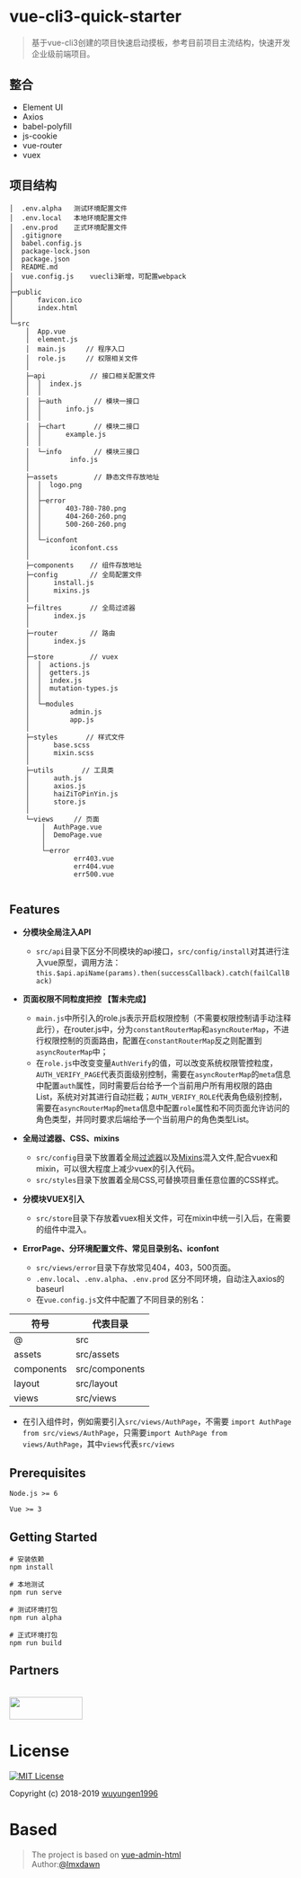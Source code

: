 # vue-cli3-quick-starter

> 基于vue-cli3创建的项目快速启动摸板，参考目前项目主流结构，快速开发企业级前端项目。

## 整合
- Element UI
- Axios
- babel-polyfill
- js-cookie
- vue-router
- vuex

## 项目结构

```
│  .env.alpha   测试环境配置文件
│  .env.local   本地环境配置文件
│  .env.prod    正式环境配置文件
│  .gitignore
│  babel.config.js
│  package-lock.json
│  package.json
│  README.md
│  vue.config.js    vuecli3新增，可配置webpack
│  
├─public
│      favicon.ico
│      index.html
│      
└─src
    │  App.vue
    │  element.js
    │  main.js     // 程序入口
    │  role.js     // 权限相关文件
    │  
    ├─api           // 接口相关配置文件
    │  │  index.js
    │  │  
    │  ├─auth        // 模块一接口
    │  │      info.js
    │  │      
    │  ├─chart       // 模块二接口
    │  │      example.js
    │  │      
    │  └─info        // 模块三接口
    │          info.js
    │          
    ├─assets         // 静态文件存放地址
    │  │  logo.png
    │  │  
    │  ├─error
    │  │      403-780-780.png
    │  │      404-260-260.png
    │  │      500-260-260.png
    │  │      
    │  └─iconfont
    │          iconfont.css
    │          
    ├─components    // 组件存放地址
    ├─config        // 全局配置文件
    │      install.js
    │      mixins.js
    │      
    ├─filtres       // 全局过滤器
    │      index.js
    │      
    ├─router        // 路由
    │      index.js
    │      
    ├─store         // vuex
    │  │  actions.js
    │  │  getters.js
    │  │  index.js
    │  │  mutation-types.js
    │  │  
    │  └─modules
    │          admin.js
    │          app.js
    │          
    ├─styles       // 样式文件
    │      base.scss
    │      mixin.scss
    │      
    ├─utils       // 工具类
    │      auth.js
    │      axios.js
    │      haiZiToPinYin.js
    │      store.js
    │      
    └─views     // 页面
        │  AuthPage.vue
        │  DemoPage.vue
        │  
        └─error
                err403.vue
                err404.vue
                err500.vue
                
```

## Features

- **分模块全局注入API**
  - `src/api`目录下区分不同模块的api接口，`src/config/install`对其进行注入vue原型，调用方法：
     `this.$api.apiName(params).then(successCallback).catch(failCallBack)`
     
  
- **页面权限不同粒度把控 【暂未完成】**
  - `main.js`中所引入的role.js表示开启权限控制（不需要权限控制请手动注释此行），在router.js中，分为`constantRouterMap`和`asyncRouterMap`，不进行权限控制的页面路由，配置在`constantRouterMap`反之则配置到`asyncRouterMap`中；
  - 在`role.js`中改变变量`AuthVerify`的值，可以改变系统权限管控粒度，`AUTH_VERIFY_PAGE`代表页面级别控制，需要在`asyncRouterMap`的`meta`信息中配置`auth`属性，同时需要后台给予一个当前用户所有用权限的路由List，系统对对其进行自动拦截；`AUTH_VERIFY_ROLE`代表角色级别控制，需要在`asyncRouterMap`的`meta`信息中配置`role`属性和不同页面允许访问的角色类型，并同时要求后端给予一个当前用户的角色类型List。
  
- **全局过滤器、CSS、mixins**
  - `src/config`目录下放置着全局[过滤器](https://cn.vuejs.org/v2/guide/filters.html#ad)以及[Mixins](https://cn.vuejs.org/v2/guide/mixins.html#%E5%85%A8%E5%B1%80%E6%B7%B7%E5%85%A5)混入文件,配合vuex和mixin，可以很大程度上减少vuex的引入代码。
  - `src/styles`目录下放置着全局CSS,可替换项目重任意位置的CSS样式。
  
- **分模块VUEX引入**
  - `src/store`目录下存放着vuex相关文件，可在mixin中统一引入后，在需要的组件中混入。
  
- **ErrorPage、分环境配置文件、常见目录别名、iconfont**
  - `src/views/error`目录下存放常见404，403，500页面。
  - `.env.local`、`.env.alpha`、`.env.prod` 区分不同环境，自动注入axios的baseurl
  - 在`vue.config.js`文件中配置了不同目录的别名：
  
符号  | 代表目录 |
--------- | --------|
@  | src |
assets  | src/assets |
components  | src/components |
layout  | src/layout |
views  | src/views |
   - 在引入组件时，例如需要引入`src/views/AuthPage`，不需要 `import AuthPage from src/views/AuthPage`，只需要`import AuthPage from views/AuthPage`，其中`views`代表`src/views`
   
  
## Prerequisites
```
Node.js >= 6

Vue >= 3
```
## Getting Started
```
# 安装依赖
npm install 

# 本地测试
npm run serve 

# 测试环境打包
npm run alpha

# 正式环境打包
npm run build
```

## Partners
>
<br/>
<a href="https://jenkins.io/"><img src="https://upload.wikimedia.org/wikipedia/commons/thumb/e/e3/Jenkins_logo_with_title.svg/375px-Jenkins_logo_with_title.svg.png" width="130" height="40"/></a>



# License

[![MIT License](https://img.shields.io/badge/license-MIT-blue.svg?style=flat)](/content/LICENSE) 

Copyright (c) 2018-2019 [wuyungen1996](https://github.com/wuyungen1996)

# Based

> The project is based on [vue-admin-html](https://github.com/lmxdawn/vue-admin-html)  
Author:[@lmxdawn](https://github.com/lmxdawn)
